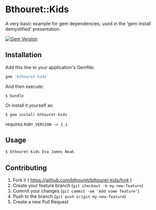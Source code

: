 # Bthouret::Kids

A very basic example for gem dependencies, used in the 'gem install demystified' presentation.

[![Gem Version](https://badge.fury.io/rb/bthouret-kids.svg)](http://badge.fury.io/rb/bthouret-kids)

## Installation

Add this line to your application's Gemfile:

```ruby
gem 'bthouret-kids'
```

And then execute:

    $ bundle

Or install it yourself as:

    $ gem install bthouret-kids

requires `RUBY_VERSION ~> 2.1`

## Usage

```bash
$ bthouret-kids Eva James Noah
```

## Contributing

1. Fork it ( https://github.com/bthouret/bthouret-kids/fork )
2. Create your feature branch (`git checkout -b my-new-feature`)
3. Commit your changes (`git commit -am 'Add some feature'`)
4. Push to the branch (`git push origin my-new-feature`)
5. Create a new Pull Request

